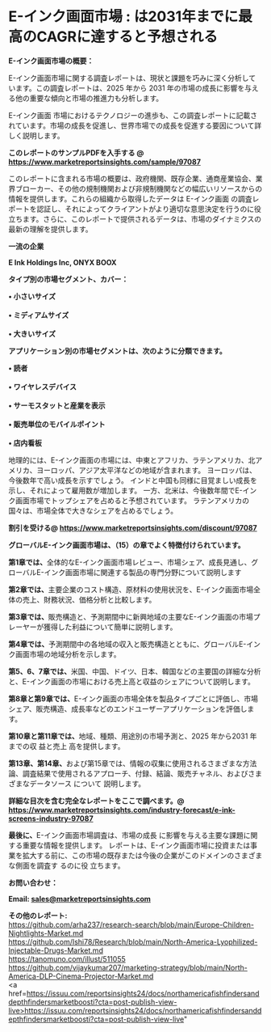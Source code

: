 # E-インク画面市場 : は2031年までに最高のCAGRに達すると予想される

<strong><b>E-インク画面市場の概要：</b></strong>

E-インク画面市場に関する調査レポートは、現状と課題を巧みに深く分析しています。この調査レポートは、2025 年から 2031 年の市場の成長に影響を与える他の重要な傾向と市場の推進力も分析します。

E-インク画面 市場におけるテクノロジーの進歩も、この調査レポートに記載されています。市場の成長を促進し、世界市場での成長を促進する要因について詳しく説明します。

<strong>このレポートのサンプルPDFを入手する @ <a href=https://www.marketreportsinsights.com/sample/97087>https://www.marketreportsinsights.com/sample/97087</a></strong>

このレポートに含まれる市場の概要は、政府機関、既存企業、通商産業協会、業界ブローカー、その他の規制機関および非規制機関などの幅広いリソースからの情報を提供します。これらの組織から取得したデータは E-インク画面 の調査レポートを認証し、それによってクライアントがより適切な意思決定を行うのに役立ちます。さらに、このレポートで提供されるデータは、市場のダイナミクスの最新の理解を提供します。

<strong>一流の企業</strong>

<strong><b>E Ink Holdings Inc, ONYX BOOX</b></strong>

<strong><b>タイプ別の市場セグメント、カバー：</b></strong>

<strong>• 小さいサイズ<br><br>• ミディアムサイズ<br><br>• 大きいサイズ</strong>

<strong><b>アプリケーション別の市場セグメントは、次のように分類できます。</b></strong>

<strong>• 読者<br><br>• ワイヤレスデバイス<br><br>• サーモスタットと産業を表示<br><br>• 販売単位のモバイルポイント<br><br>• 店内看板</strong>

 地理的には、E-インク画面の市場には、中東とアフリカ、ラテンアメリカ、北アメリカ、ヨーロッパ、アジア太平洋などの地域が含まれます。 ヨーロッパは、今後数年で高い成長を示すでしょう。 インドと中国も同様に目覚ましい成長を示し、それによって雇用数が増加します。 一方、北米は、今後数年間でE-インク画面市場でトップシェアを占めると予想されています。 ラテンアメリカの国々は、市場全体で大きなシェアを占めるでしょう。

<strong>割引を受ける@ <a href=https://www.marketreportsinsights.com/discount/97087>https://www.marketreportsinsights.com/discount/97087</a></strong>

<strong><b>グローバルE-インク画面市場は、（15）の章でよく特徴付けられています。</b></strong>

<strong><b>第</b></strong><strong><b>1章では、</b></strong>全体的なE-インク画面市場レビュー、市場シェア、成長見通し、グローバルE-インク画面市場に関連する製品の専門分野について説明します

<strong><b>第2章では、</b></strong>主要企業のコスト構造、原材料の使用状況を、E-インク画面市場全体の売上、財務状況、価格分析と比較します。

<strong><b>第3章では、</b></strong>販売構造と、予測期間中に新興地域の主要なE-インク画面の市場プレーヤーが獲得した利益について簡単に説明します。

<strong><b>第4章では、</b></strong>予測期間中の各地域の収入と販売構造とともに、グローバルE-インク画面市場の地域分析を示します。

<strong><b>第5、6、7章では、</b></strong>米国、中国、ドイツ、日本、韓国などの主要国の詳細な分析と、E-インク画面の市場における売上高と収益のシェアについて説明します。

<strong><b>第8章と第9章では、</b></strong>E-インク画面の市場全体を製品タイプごとに評価し、市場シェア、販売構造、成長率などのエンドユーザーアプリケーションを評価します。

<strong><b>第10章と第11章では、</b></strong>地域、種類、用途別の市場予測と、2025 年から2031 年までの収 益と売上 高を提供します。

<strong><b>第13章、第14章、</b></strong>および第15章では、情報の収集に使用されるさまざまな方法論、調査結果で使用されるアプローチ、付録、結論、販売チャネル、およびさまざまなデータソース について 説明します。

<strong>詳細な目次を含む完全なレポートをここで調べます。@ <a href=https://www.marketreportsinsights.com/industry-forecast/e-ink-screens-industry-97087>https://www.marketreportsinsights.com/industry-forecast/e-ink-screens-industry-97087</a></strong>

<strong><b>最後に、</b></strong>E-インク画面市場調査は、市場の成長 に影響を</a>与える主要な課題に関する重要な情報を提供します。 レポートは、E-インク画面市場に投資または事業を拡大する前に、この市場の既存または今後の企業がこのドメインのさまざまな側面を調査す るのに役 立ちます。

<strong><b>お問い合わせ：</b></strong>

<strong>Email: </strong><a href=mailto:sales@marketreportsinsights.com><strong>sales@marketreportsinsights.com</strong></a>

<strong>その他のレポート:</strong>
<br>
<a href=https://github.com/arha237/research-search/blob/main/Europe-Children-Nightlights-Market.md>https://github.com/arha237/research-search/blob/main/Europe-Children-Nightlights-Market.md</a>
<br>
<a href=https://github.com/Ishi78/Research/blob/main/North-America-Lyophilized-Injectable-Drugs-Market.md>https://github.com/Ishi78/Research/blob/main/North-America-Lyophilized-Injectable-Drugs-Market.md</a>
<br>
<a href=https://tanomuno.com/illust/511055>https://tanomuno.com/illust/511055</a>
<br>
<a href=https://github.com/vijaykumar207/marketing-strategy/blob/main/North-America-DLP-Cinema-Projector-Market.md>https://github.com/vijaykumar207/marketing-strategy/blob/main/North-America-DLP-Cinema-Projector-Market.md</a>
<br>
<a href=https://issuu.com/reportsinsights24/docs/northamericafishfindersanddepthfindersmarketboosti?cta=post-publish-view-live>https://issuu.com/reportsinsights24/docs/northamericafishfindersanddepthfindersmarketboosti?cta=post-publish-view-live</a>"
